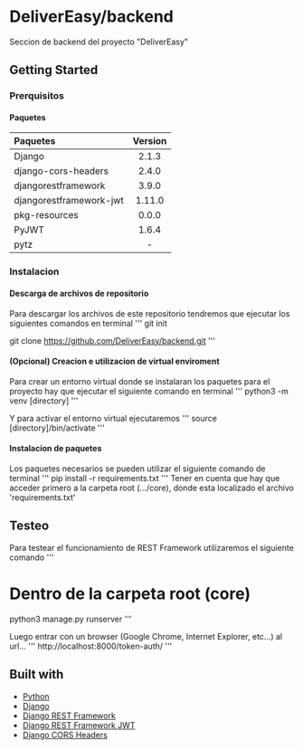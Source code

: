 # DeliverEasy/backend

Seccion de backend del proyecto "DeliverEasy"

## Getting Started

### Prerquisitos

#### Paquetes

| Paquetes | Version |
|:---|:---:|
| Django | 2.1.3 |
| django-cors-headers | 2.4.0 |
| djangorestframework | 3.9.0 |
| djangorestframework-jwt | 1.11.0 |
| pkg-resources | 0.0.0 |
| PyJWT | 1.6.4 |
| pytz | - |

### Instalacion

#### Descarga de archivos de repositorio

Para descargar los archivos de este repositorio tendremos que ejecutar los siguientes comandos en terminal
'''
git init

git clone https://github.com/DeliverEasy/backend.git
'''

#### (Opcional) Creacion e utilizacion de virtual enviroment

Para crear un entorno virtual donde se instalaran los paquetes para el proyecto hay que ejecutar el siguiente comando en terminal
'''
python3 -m venv [directory]
'''

Y para activar el entorno virtual ejecutaremos 
'''
source [directory]/bin/activate
'''

#### Instalacion de paquetes

Los paquetes necesarios se pueden utilizar el siguiente comando de terminal
'''
pip install -r requirements.txt
'''
Tener en cuenta que hay que acceder primero a la carpeta root (.../core), donde esta localizado el archivo 'requirements.txt'

## Testeo

Para testear el funcionamiento de REST Framework utilizaremos el siguiente comando
'''
# Dentro de la carpeta root (core)

python3 manage.py runserver
'''

Luego entrar con un browser (Google Chrome, Internet Explorer, etc...) al url...
'''
http://localhost:8000/token-auth/
'''

## Built with
* [Python](https://www.python.org/)
* [Django](https://www.djangoproject.com/)
* [Django REST Framework](http://www.django-rest-framework.org/)
* [Django REST Framework JWT](http://getblimp.github.io/django-rest-framework-jwt/)
* [Django CORS Headers](https://github.com/ottoyiu/django-cors-headers/)